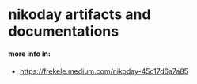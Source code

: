 # nikoday artifacts and documentations

#### more info in:

- https://frekele.medium.com/nikoday-45c17d6a7a85
